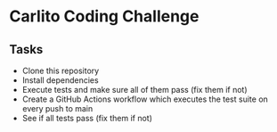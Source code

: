 # Carlito Coding Challenge

## Tasks

- Clone this repository
- Install dependencies
- Execute tests and make sure all of them pass (fix them if not)
- Create a GitHub Actions workflow which executes the test suite on every push to main
- See if all tests pass (fix them if not)
